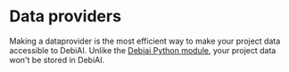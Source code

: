 # Data providers

Making a dataprovider is the most efficient way to make your project data accessible to DebiAI. Unlike the [Debiai Python module](../pythonModule/README.md), your project data won't be stored in DebiAI.